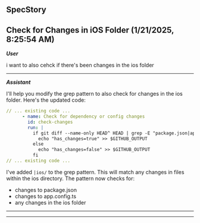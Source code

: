 ## SpecStory

## Check for Changes in iOS Folder (1/21/2025, 8:25:54 AM)

_**User**_

i want to also cehck if there's been changes in the ios folder

---

_**Assistant**_

I'll help you modify the grep pattern to also check for changes in the ios folder. Here's the updated code:

```yaml:.github/workflows/build-or-update-prod.yml
// ... existing code ...
      - name: Check for dependency or config changes
        id: check-changes
        run: |
          if git diff --name-only HEAD^ HEAD | grep -E "package.json|app.config.ts|ios/"; then
            echo "has_changes=true" >> $GITHUB_OUTPUT
          else
            echo "has_changes=false" >> $GITHUB_OUTPUT
          fi
// ... existing code ...
```

I've added `|ios/` to the grep pattern. This will match any changes in files within the ios directory. The pattern now checks for:
- changes to package.json
- changes to app.config.ts
- any changes in the ios folder

---



---

